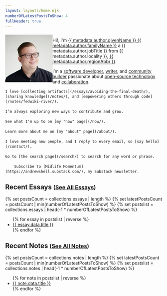 ```yaml
---
layout: layouts/home.njk
numberOfLatestPostsToShow: 4
fullHeader: true
---
```

<div class="h-entry">
  <span style="display: none;" class="p-name">Andrew Shell's Weblog</span>
  <div class="e-content">
    <div style="display: flex; align-items: center; gap: var(--spacing-4); margin-bottom: var(--spacing-4);" class="h-card" itemscope itemtype="https://schema.org/Person">
      <div>
        <img class="circle u-photo" itemprop="image" itemscope itemtype="https://schema.org/ImageObject" src="img/profile-pic.png" alt="Photo of Andrew Shell" style="width: 500px">
      </div>
      <div>
        <p>Hi!, I'm <a class="p-name u-url u-uid" rel="me" href="{{ metadata.url }}" itemprop="name"><span class="p-given-name" itemprop="givenName">{{ metadata.author.givenName }}</span> <span class="p-family-name" itemprop="familyName">{{ metadata.author.familyName }}</span></a> a <span class="p-job-title" itemprop="jobTitle">{{ metadata.author.jobTitle }}</span> from <span class="adr"><span class="p-locality">{{ metadata.author.locality }}</span>, <abbr class="p-region" title="{{ metadata.author.region }}">{{ metadata.author.regionAbbr }}</abbr></span>.</p>
        <p style="margin: 0;" class="p-note">
            I’m a <a href="{{ metadata.url }}essays/a-brief-history-of-me-programming/">software developer</a>, 
            <a href="{{ metadata.url }}ship-30-for-30-october-2021-cohort/">writer</a>, and 
            <a href="{{ metadata.url }}essays/teaching-is-an-unfair-advantage/">community builder</a> passionate about 
            <a href="{{ metadata.url }}notes/rsscloud-server/">open-source technology</a> and 
            <a href="https://feeds.fedwikiriver.com/">collaboration</a>.
        </p>
      </div>
    </div>

    I love [collecting artifacts](/essays/avoiding-the-final-death/), [sharing knowledge](/notes/), and [empowering others through code](/notes/fedwiki-river/).

    I’m always exploring new ways to contribute and grow.

    See what I'm up to on [my "now" page](/now/).

    Learn more about me on [my "about" page](/about/).

    I love meeting new people, and I reply to every email, so [say hello](/contact/).

    Go to [the search page](/search/) to search for any word or phrase.

		Subscribe to [Midlife Momentum](https://andrewshell.substack.com/), my Substack newsletter.
  </div>
</div>

## Recent Essays <small>([See All Essays](/essays/))</small>

{% set postsCount = collections.essays | length %}
{% set latestPostsCount = postsCount | min(numberOfLatestPostsToShow) %}
{% set postslist = collections.essays | head(-1 * numberOfLatestPostsToShow) %}

<ul>
{% for essay in postslist | reverse %}
  <li><a href="{{ essay.url }}">{{ essay.data.title }}</a></li>
{% endfor %}
</ul>

## Recent Notes <small>([See All Notes](/notes/))</small>

{% set postsCount = collections.notes | length %}
{% set latestPostsCount = postsCount | min(numberOfLatestPostsToShow) %}
{% set postslist = collections.notes | head(-1 * numberOfLatestPostsToShow) %}

<ul>
{% for note in postslist | reverse %}
  <li><a href="{{ note.url }}">{{ note.data.title }}</a></li>
{% endfor %}
</ul>

<!--
## Blogroll <small>([See River](https://feedland.com/newsproduct?username=andrewshell))</small>

<blog-roll opmlurl="https://feedland.com/opml?screenname=andrewshell&catname=blogroll"></blog-roll>
-->
